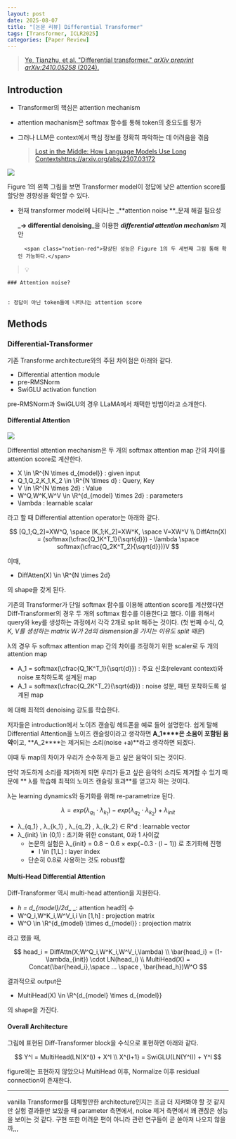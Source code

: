 ```yaml
---
layout: post
date: 2025-08-07
title: "[논문 리뷰] Differential Transformer"
tags: [Transformer, ICLR2025]
categories: [Paper Review]
---
```


> [Ye, Tianzhu, et al. "Differential transformer." ](https://arxiv.org/abs/2410.05258)[_arXiv preprint arXiv:2410.05258_](https://arxiv.org/abs/2410.05258)[ (2024).](https://arxiv.org/abs/2410.05258)



## Introduction

- Transformer의 핵심은 attention mechanism
- attention machanism은 softmax 함수를 통해 token의 중요도를 평가
- 그러나 LLM은 context에서 핵심 정보를 정확히 파악하는 데 어려움을 겪음

	> [Lost in the Middle: How Language Models Use Long Contextshttps://arxiv.org/abs/2307.03172](https://arxiv.org/abs/2307.03172)


![](https://prod-files-secure.s3.us-west-2.amazonaws.com/542b861c-36a8-4051-84e5-8804b6728dba/9083ea56-691a-4752-ae26-47f403431ac8/image.png?X-Amz-Algorithm=AWS4-HMAC-SHA256&X-Amz-Content-Sha256=UNSIGNED-PAYLOAD&X-Amz-Credential=ASIAZI2LB466Y775CXCI%2F20250813%2Fus-west-2%2Fs3%2Faws4_request&X-Amz-Date=20250813T141004Z&X-Amz-Expires=3600&X-Amz-Security-Token=IQoJb3JpZ2luX2VjEOX%2F%2F%2F%2F%2F%2F%2F%2F%2F%2FwEaCXVzLXdlc3QtMiJHMEUCIBY2wARpAqyNZDQTHJPjJW8oc4xdo5em9ANgWpNIG%2BswAiEAna9SgEGCPRwmuJkZwURqtjlbdubErQl2UN%2F8QswbkzYq%2FwMILhAAGgw2Mzc0MjMxODM4MDUiDI%2B2cx%2FncUTkHkw7BSrcAywb5Apt0Eo2qrosrzhqhMRNzwFyWmtEOPgASL2zaSxxPDkcCWuVmPMuZtLChHDttGTqPxyQEP0gILaXtAIo5KBXcX0iUamz7osq6N2xSCshaXGs9hnMOCrtDuxc51f7LnrXTXMQI0%2FiW0CHmE%2FRCOriZe8n8MrjYUUpyfgeNv15AsM7NrjL0YkmHnh4UOtYXDzqoqsJgykGnox%2BdVMJtUD3O6MgUn2cqGNPPZvrcVPnhBtHN2eHGtrfTJZvRakcj8jrQXlbz7v6JbnBebx0q0Eej2zVNvv6GVoZBUe79A%2F1W%2Fi9QZ8tTyrWrJe4BzU9g0ctd3cyHlEFs%2BrYlO%2B9CBSSg%2Fkwy5p%2BD6PTeLiwwzijrA5kaDSkC%2FqKTL%2F72mtbytxxE%2Fqqw7AmZZfsAjgqnB5s1UunztwAlTLfDZ4pTNMJMwftMRxIkxmog%2Fd5eIPTeS220MFKaqSo5pWrNJDndeeArUrLLuBN0QAJacbpQrfSFWsg55NRkdxmTVTcfADB7nj8WETTpsCuJLCEG%2BaPgb2nc8%2FleMCkk41eakgIF44LQyB%2FWIuBzzJ8OfdDbgYbppMRXJeyBwgKjaGXazWpaOde3mImjrGTqCJ3AlFCVk70PKCRigRsjD1%2FranqMM6Y8sQGOqUBFG%2Fy6wJh0ZS6TVxKUpLoZ2beKl%2B1PEV3iR%2B6ZrUvcLIJ9ip5Pxwf8txVFSm2VvK5HaQH8l8UePh70Vi5PPf7X7EQ%2FW%2FDKvoJXoAOhaSnEgp2iATUndiNGcBkCFFJsuZbEVhhnSR%2B9OEGs1tw%2Fh0TDXGvN%2F7MFPfm3wiTiiLKxmZDR53ak8cD6%2Fy3lYXsOsWpNXTncrqXDEuNDItwvFEOwjdtfiud&X-Amz-Signature=e1ce7eba0a41b2eaf3298510a93f26c50c369c3daba1fde3c9a80f425134558c&X-Amz-SignedHeaders=host&x-amz-checksum-mode=ENABLED&x-id=GetObject)


Figure 1의 왼쪽 그림을 보면 Transformer model이 정답에 낮은 attention score를 할당한 경향성을 확인할 수 있다.

- 현재 transformer model에 나타나는 _**attention noise **_문제 해결 필요성

	_**→ differential denoising**_을 이용한 _**differential attention mechanism**_ 제안


		<span class="notion-red">향상된 성능은 Figure 1의 두 세번째 그림 통해 확인 가능하다.</span>


> 💡 


	### Attention noise?


	: 정답이 아닌 token들에 나타나는 attention score



## Methods



### Differential-Transformer


기존 Transforme architecture와의 주된 차이점은 아래와 같다.

- Differential attention module
- pre-RMSNorm
- SwiGLU activation function

pre-RMSNorm과 SwiGLU의 경우 LLaMA에서 채택한 방법이라고 소개한다.



#### Differential Attention


![](https://prod-files-secure.s3.us-west-2.amazonaws.com/542b861c-36a8-4051-84e5-8804b6728dba/116d70b2-1963-4810-9167-f4c7d8a06e8f/image.png?X-Amz-Algorithm=AWS4-HMAC-SHA256&X-Amz-Content-Sha256=UNSIGNED-PAYLOAD&X-Amz-Credential=ASIAZI2LB466Y775CXCI%2F20250813%2Fus-west-2%2Fs3%2Faws4_request&X-Amz-Date=20250813T141004Z&X-Amz-Expires=3600&X-Amz-Security-Token=IQoJb3JpZ2luX2VjEOX%2F%2F%2F%2F%2F%2F%2F%2F%2F%2FwEaCXVzLXdlc3QtMiJHMEUCIBY2wARpAqyNZDQTHJPjJW8oc4xdo5em9ANgWpNIG%2BswAiEAna9SgEGCPRwmuJkZwURqtjlbdubErQl2UN%2F8QswbkzYq%2FwMILhAAGgw2Mzc0MjMxODM4MDUiDI%2B2cx%2FncUTkHkw7BSrcAywb5Apt0Eo2qrosrzhqhMRNzwFyWmtEOPgASL2zaSxxPDkcCWuVmPMuZtLChHDttGTqPxyQEP0gILaXtAIo5KBXcX0iUamz7osq6N2xSCshaXGs9hnMOCrtDuxc51f7LnrXTXMQI0%2FiW0CHmE%2FRCOriZe8n8MrjYUUpyfgeNv15AsM7NrjL0YkmHnh4UOtYXDzqoqsJgykGnox%2BdVMJtUD3O6MgUn2cqGNPPZvrcVPnhBtHN2eHGtrfTJZvRakcj8jrQXlbz7v6JbnBebx0q0Eej2zVNvv6GVoZBUe79A%2F1W%2Fi9QZ8tTyrWrJe4BzU9g0ctd3cyHlEFs%2BrYlO%2B9CBSSg%2Fkwy5p%2BD6PTeLiwwzijrA5kaDSkC%2FqKTL%2F72mtbytxxE%2Fqqw7AmZZfsAjgqnB5s1UunztwAlTLfDZ4pTNMJMwftMRxIkxmog%2Fd5eIPTeS220MFKaqSo5pWrNJDndeeArUrLLuBN0QAJacbpQrfSFWsg55NRkdxmTVTcfADB7nj8WETTpsCuJLCEG%2BaPgb2nc8%2FleMCkk41eakgIF44LQyB%2FWIuBzzJ8OfdDbgYbppMRXJeyBwgKjaGXazWpaOde3mImjrGTqCJ3AlFCVk70PKCRigRsjD1%2FranqMM6Y8sQGOqUBFG%2Fy6wJh0ZS6TVxKUpLoZ2beKl%2B1PEV3iR%2B6ZrUvcLIJ9ip5Pxwf8txVFSm2VvK5HaQH8l8UePh70Vi5PPf7X7EQ%2FW%2FDKvoJXoAOhaSnEgp2iATUndiNGcBkCFFJsuZbEVhhnSR%2B9OEGs1tw%2Fh0TDXGvN%2F7MFPfm3wiTiiLKxmZDR53ak8cD6%2Fy3lYXsOsWpNXTncrqXDEuNDItwvFEOwjdtfiud&X-Amz-Signature=62751c726905aaddb3df8b6e9c6018378de4e576c9a69487077a10610db6e5b2&X-Amz-SignedHeaders=host&x-amz-checksum-mode=ENABLED&x-id=GetObject)


Differential attention mechanism은 두 개의 softmax attention map 간의 차이를 attention score로 계산한다.

- X \in \R^{N \times d\_{model}} : given input
- Q\_1,Q\_2,K\_1,K\_2 \in \R^{N \times d} : Query, Key
- V \in \R^{N \times 2d} : Value
- W^Q,W^K,W^V \in \R^{d\_{model} \times 2d} : parameters
- \lambda : learnable scalar

라고 할 때 Differential attention operator는 아래와 같다.


$$
[Q_1;Q_2]=XW^Q, \space [K_1;K_2]=XW^K, \space V=XW^V \\
DiffAttn(X) = (softmax(\cfrac{Q_1K^T_1}{\sqrt{d}}) - \lambda \space softmax(\cfrac{Q_2K^T_2}{\sqrt{d}}))V
$$


이때,

- DiffAtten(X) \in \R^{N \times 2d}

의 shape을 갖게 된다.


기존의 Transformer가 단일 softmax 함수를 이용해 attention score를 계산했다면 Diff-Transformer의 경우 두 개의 softmax 함수를 이용한다고 했다. 이를 위해서 query와 key를 생성하는 과정에서 각각 2개로 split 해주는 것이다. <span class="notion-red">(첫 번째 수식, </span><span class="notion-red">_Q, K, V를 생성하는 matrix W가 2d의 dismension을 가지는 이유도 split 때문_</span><span class="notion-red">)</span>


 λ의 경우 두 softmax attention map 간의 차이를 조정하기 위한 scaler로 두 개의 attention map

- A\_1 = softmax(\cfrac{Q\_1K^T\_1}{\sqrt{d}}) : 주요 신호(relevant context)와 noise 포착하도록 설계된 map
- A\_1 = softmax(\cfrac{Q\_2K^T\_2}{\sqrt{d}}) : noise 성분, 패턴 포착하도록 설계된 map 

에 대해 최적의 denoising 강도를 학습한다.


저자들은 introduction에서 노이즈 캔슬링 헤드폰을 예로 들어 설명한다. 쉽게 말해 Differential Attention을 노이즈 캔슬링이라고 생각하면 **A\_1****은 소음이 포함된 음악**이고, **A\_2****는 제거되는 소리(noise +a)**라고 생각하면 되겠다. 


이때 두 map의 차이가 우리가 순수하게 듣고 싶은 음악이 되는 것이다. 


만약 과도하게 소리를 제거하게 되면 우리가 듣고 싶은 음악의 소리도 제거할 수 있기 때문에 ** λ를 학습해 최적의 노이즈 캔슬링 효과**를 얻고자 하는 것이다.


λ는 learning dynamics와 동기화를 위해 re-parametrize 된다.


$$
\lambda = exp(\lambda_{q_1} \cdot \lambda_{k_1}) - exp(\lambda_{q_2} \cdot \lambda_{k_2}) + \lambda_{init}
$$

- λ\_{q\_1} , λ\_{k\_1} , λ\_{q\_2} , λ\_{k\_2} ∈ R^d : learnable vector
- λ\_{init} \in (0,1) : 초기화 위한 constant, 0과 1 사이값
	- 논문의 실험은 λ\_{init} = 0.8 − 0.6 × exp(−0.3 · (l − 1)) 로 초기화해 진행
		- l \in [1,L] : layer index
	- 단순히 0.8로 사용하는 것도 robust함


#### **Multi-Head Differential Attention**


Diff-Transformer 역시 multi-head attention을 지원한다.

- _h = d\_{model}/2d__ _: attention head의 수
- W^Q\_i,W^K\_i,W^V\_i,i \in [1,h] : projection matrix
- W^O \in \R^{d\_{model} \times d\_{model}} : projection matrix

라고 했을 때,


$$
head_i = DiffAttn(X;W^Q_i,W^K_i,W^V_i,\lambda) \\
\bar{head_i} = (1-\lambda_{init}) \cdot LN(head_i) \\
MultiHead(X) = Concat(\bar{head_i},\space ... \space , \bar{head_h})W^O
$$


결과적으로 output은

- MultiHead(X) \in \R^{d\_{model} \times d\_{model}}

의 shape을 가진다.



#### Overall Architecture


그림에 표현된 Diff-Transformer block을 수식으로 표현하면 아래와 같다.


$$
Y^l = MultiHead(LN(X^l)) + X^l \\
X^{l+1} = SwiGLU(LN(Y^l)) + Y^l
$$


figure에는 표현하지 않았으나 MultiHead 이후, Normalize 이후 residual connection이 존재한다.


---


vanilla Transformer를 대체할만한 architecture인지는 조금 더 지켜봐야 할 것 같지만 실험 결과들만 보았을 때 parameter 측면에서, noise 제거 측면에서 꽤 괜찮은 성능을 보이는 것 같다. 구현 또한 어려운 편이 아니라 관련 연구들이 곧 쏟아져 나오지 않을까,,,

